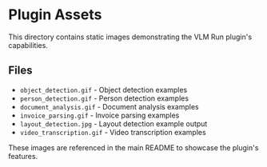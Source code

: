 # Plugin Assets

This directory contains static images demonstrating the VLM Run plugin's capabilities.

## Files

- `object_detection.gif` - Object detection examples
- `person_detection.gif` - Person detection examples
- `document_analysis.gif` - Document analysis examples
- `invoice_parsing.gif` - Invoice parsing examples
- `layout_detection.jpg` - Layout detection example output
- `video_transcription.gif` - Video transcription examples

These images are referenced in the main README to showcase the plugin's features.
